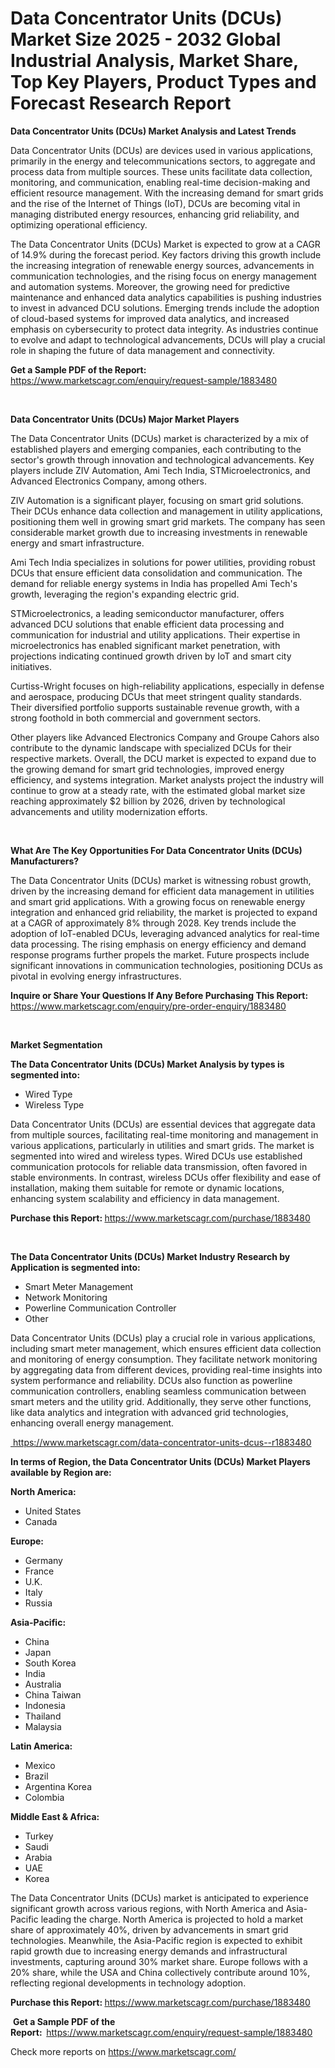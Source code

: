 <p><h1>Data Concentrator Units (DCUs) Market Size 2025 - 2032 Global Industrial Analysis, Market Share, Top Key Players, Product Types and Forecast Research Report</h1></p><p><strong>Data Concentrator Units (DCUs) Market Analysis and Latest Trends</strong></p>
<p><p>Data Concentrator Units (DCUs) are devices used in various applications, primarily in the energy and telecommunications sectors, to aggregate and process data from multiple sources. These units facilitate data collection, monitoring, and communication, enabling real-time decision-making and efficient resource management. With the increasing demand for smart grids and the rise of the Internet of Things (IoT), DCUs are becoming vital in managing distributed energy resources, enhancing grid reliability, and optimizing operational efficiency.</p><p>The Data Concentrator Units (DCUs) Market is expected to grow at a CAGR of 14.9% during the forecast period. Key factors driving this growth include the increasing integration of renewable energy sources, advancements in communication technologies, and the rising focus on energy management and automation systems. Moreover, the growing need for predictive maintenance and enhanced data analytics capabilities is pushing industries to invest in advanced DCU solutions. Emerging trends include the adoption of cloud-based systems for improved data analytics, and increased emphasis on cybersecurity to protect data integrity. As industries continue to evolve and adapt to technological advancements, DCUs will play a crucial role in shaping the future of data management and connectivity.</p></p>
<p><strong>Get a Sample PDF of the Report:&nbsp;</strong> <a href="https://www.marketscagr.com/enquiry/request-sample/1883480?utm_campaign=2126&utm_medium=2&utm_source=Github&utm_content=ia&utm_term=13022025&utm_id=data-concentrator-units-dcus">https://www.marketscagr.com/enquiry/request-sample/1883480</a></p>
<p>&nbsp;</p>
<p><strong>Data Concentrator Units (DCUs) Major Market Players</strong></p>
<p><p>The Data Concentrator Units (DCUs) market is characterized by a mix of established players and emerging companies, each contributing to the sector's growth through innovation and technological advancements. Key players include ZIV Automation, Ami Tech India, STMicroelectronics, and Advanced Electronics Company, among others.</p><p>ZIV Automation is a significant player, focusing on smart grid solutions. Their DCUs enhance data collection and management in utility applications, positioning them well in growing smart grid markets. The company has seen considerable market growth due to increasing investments in renewable energy and smart infrastructure.</p><p>Ami Tech India specializes in solutions for power utilities, providing robust DCUs that ensure efficient data consolidation and communication. The demand for reliable energy systems in India has propelled Ami Tech's growth, leveraging the region's expanding electric grid.</p><p>STMicroelectronics, a leading semiconductor manufacturer, offers advanced DCU solutions that enable efficient data processing and communication for industrial and utility applications. Their expertise in microelectronics has enabled significant market penetration, with projections indicating continued growth driven by IoT and smart city initiatives.</p><p>Curtiss-Wright focuses on high-reliability applications, especially in defense and aerospace, producing DCUs that meet stringent quality standards. Their diversified portfolio supports sustainable revenue growth, with a strong foothold in both commercial and government sectors.</p><p>Other players like Advanced Electronics Company and Groupe Cahors also contribute to the dynamic landscape with specialized DCUs for their respective markets. Overall, the DCU market is expected to expand due to the growing demand for smart grid technologies, improved energy efficiency, and systems integration. Market analysts project the industry will continue to grow at a steady rate, with the estimated global market size reaching approximately $2 billion by 2026, driven by technological advancements and utility modernization efforts.</p></p>
<p>&nbsp;</p>
<p><strong>What Are The Key Opportunities For Data Concentrator Units (DCUs) Manufacturers?</strong></p>
<p><p>The Data Concentrator Units (DCUs) market is witnessing robust growth, driven by the increasing demand for efficient data management in utilities and smart grid applications. With a growing focus on renewable energy integration and enhanced grid reliability, the market is projected to expand at a CAGR of approximately 8% through 2028. Key trends include the adoption of IoT-enabled DCUs, leveraging advanced analytics for real-time data processing. The rising emphasis on energy efficiency and demand response programs further propels the market. Future prospects include significant innovations in communication technologies, positioning DCUs as pivotal in evolving energy infrastructures.</p></p>
<p><strong>Inquire or Share Your Questions If Any Before Purchasing This Report:</strong> <a href="https://www.marketscagr.com/enquiry/pre-order-enquiry/1883480?utm_campaign=2126&utm_medium=2&utm_source=Github&utm_content=ia&utm_term=13022025&utm_id=data-concentrator-units-dcus">https://www.marketscagr.com/enquiry/pre-order-enquiry/1883480</a></p>
<p>&nbsp;</p>
<p><strong>Market Segmentation</strong></p>
<p><strong>The Data Concentrator Units (DCUs) Market Analysis by types is segmented into:</strong></p>
<p><ul><li>Wired Type</li><li>Wireless Type</li></ul></p>
<p><p>Data Concentrator Units (DCUs) are essential devices that aggregate data from multiple sources, facilitating real-time monitoring and management in various applications, particularly in utilities and smart grids. The market is segmented into wired and wireless types. Wired DCUs use established communication protocols for reliable data transmission, often favored in stable environments. In contrast, wireless DCUs offer flexibility and ease of installation, making them suitable for remote or dynamic locations, enhancing system scalability and efficiency in data management.</p></p>
<p><strong>Purchase this Report:&nbsp;</strong><a href="https://www.marketscagr.com/purchase/1883480?utm_campaign=2126&utm_medium=2&utm_source=Github&utm_content=ia&utm_term=13022025&utm_id=data-concentrator-units-dcus">https://www.marketscagr.com/purchase/1883480</a></p>
<p>&nbsp;</p>
<p><strong>The Data Concentrator Units (DCUs) Market Industry Research by Application is segmented into:</strong></p>
<p><ul><li>Smart Meter Management</li><li>Network Monitoring</li><li>Powerline Communication Controller</li><li>Other</li></ul></p>
<p><p>Data Concentrator Units (DCUs) play a crucial role in various applications, including smart meter management, which ensures efficient data collection and monitoring of energy consumption. They facilitate network monitoring by aggregating data from different devices, providing real-time insights into system performance and reliability. DCUs also function as powerline communication controllers, enabling seamless communication between smart meters and the utility grid. Additionally, they serve other functions, like data analytics and integration with advanced grid technologies, enhancing overall energy management.</p></p>
<p><a href="https://www.marketscagr.com/data-concentrator-units-dcus--r1883480?utm_campaign=2126&utm_medium=2&utm_source=Github&utm_content=ia&utm_term=13022025&utm_id=data-concentrator-units-dcus">&nbsp;https://www.marketscagr.com/data-concentrator-units-dcus--r1883480</a></p>
<p><strong>In terms of Region, the Data Concentrator Units (DCUs) Market Players available by Region are:</strong></p>
<p>
    <p> <strong> North America: </strong>
        <ul>
            <li>United States</li>
            <li>Canada</li>
        </ul>
        </p> 
    <p> <strong> Europe: </strong>
        <ul>
            <li>Germany</li>
            <li>France</li>
            <li>U.K.</li>
            <li>Italy</li>
            <li>Russia</li>
        </ul>
        </p> 
    <p> <strong> Asia-Pacific: </strong>
        <ul>
            <li>China</li>
            <li>Japan</li>
            <li>South Korea</li>
            <li>India</li>
            <li>Australia</li>
            <li>China Taiwan</li>
            <li>Indonesia</li>
            <li>Thailand</li>
            <li>Malaysia</li>
        </ul>
        </p> 
    <p> <strong> Latin America: </strong>
        <ul>
            <li>Mexico</li>
            <li>Brazil</li>
            <li>Argentina Korea</li>
            <li>Colombia</li>
        </ul>
        </p> 
    <p> <strong> Middle East & Africa: </strong>
        <ul>
            <li>Turkey</li>
            <li>Saudi</li>
            <li>Arabia</li>
            <li>UAE</li>
            <li>Korea</li>
        </ul>
    </p>
    </p>
<p><p>The Data Concentrator Units (DCUs) market is anticipated to experience significant growth across various regions, with North America and Asia-Pacific leading the charge. North America is projected to hold a market share of approximately 40%, driven by advancements in smart grid technologies. Meanwhile, the Asia-Pacific region is expected to exhibit rapid growth due to increasing energy demands and infrastructural investments, capturing around 30% market share. Europe follows with a 20% share, while the USA and China collectively contribute around 10%, reflecting regional developments in technology adoption.</p></p>
<p><strong>Purchase this Report: </strong><a href="https://www.marketscagr.com/purchase/1883480?utm_campaign=2126&utm_medium=2&utm_source=Github&utm_content=ia&utm_term=13022025&utm_id=data-concentrator-units-dcus">https://www.marketscagr.com/purchase/1883480</a></p>
<p>&nbsp;<strong>Get a Sample PDF of the Report:&nbsp;&nbsp;</strong><a href="https://www.marketscagr.com/enquiry/request-sample/1883480?utm_campaign=2126&utm_medium=2&utm_source=Github&utm_content=ia&utm_term=13022025&utm_id=data-concentrator-units-dcus">https://www.marketscagr.com/enquiry/request-sample/1883480</a></p>
<p><strong></strong></p>
<p>Check more reports on <a href="https://www.marketscagr.com/?utm_campaign=2126&utm_medium=2&utm_source=Github&utm_content=ia&utm_term=13022025&utm_id=data-concentrator-units-dcus">https://www.marketscagr.com/</a></p>